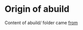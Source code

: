 # Origin of abuild

Content of abuild/ folder came [from](https://git.alpinelinux.org/aports/tree/main/musl?h=3.13-stable)
